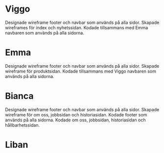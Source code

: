 # Viggo
Designade wireframe footer och navbar som används på alla sidor.
Skapade wireframes för index och nyhetssidan.
Kodade tillsammans med Emma navbaren som används på alla sidorna.

# Emma
Designade wireframe footer och navbar som används på alla sidor.
Skapade wireframe för produktsidan.
Kodade tillsammans med Viggo navbaren som används på alla sidorna.

# Bianca 
Designade wireframe footer och navbar som används på alla sidor.
Skapade wireframe för om oss, jobbsidan och historiasidan.
Kodade footer som används på alla sidorna.
Kodade om oss, jobbsidan, historiasidan och hållbarhetssidan.

# Liban 
